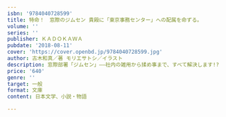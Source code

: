 ```yaml
---
isbn: '9784040728599'
title: 特命！　窓際のジムセン 貴殿に「東京事務センター」への配属を命ずる。
volume: ''
series: ''
publisher: ＫＡＤＯＫＡＷＡ
pubdate: '2018-08-11'
cover: 'https://cover.openbd.jp/9784040728599.jpg'
author: 古木和真／著 モリエサトシ／イラスト
description: 窓際部署「ジムセン」――社内の雑用から揉め事まで、すべて解決します!?
price: '640'
genre: ''
target: 一般
format: 文庫
content: 日本文学、小説・物語

---
```

